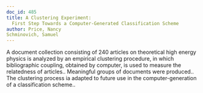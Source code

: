 ```yaml
---
doc_id: 485
title: A Clustering Experiment:
  First Step Towards a Computer-Generated Classification Scheme
author: Price, Nancy
Schminovich, Samuel
---
```


A document collection consisting of 240 articles on theoretical high energy
physics is analyzed by an empirical clustering procedure, in which 
bibliographic coupling, obtained by computer, is used to measure the 
relatedness of articles.. Meaningful groups of documents were produced.. The 
clustering process ia adapted to future use in the computer-generation of a 
classification scheme..